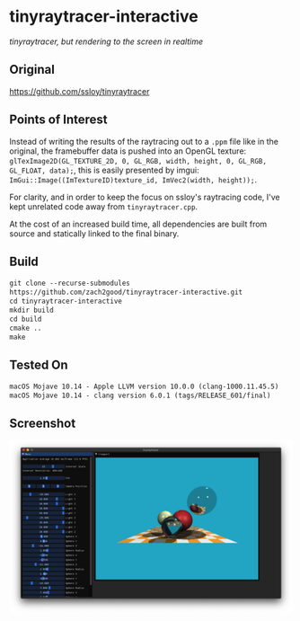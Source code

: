# tinyraytracer-interactive
_tinyraytracer, but rendering to the screen in realtime_

## Original
https://github.com/ssloy/tinyraytracer

## Points of Interest
Instead of writing the results of the raytracing out to a `.ppm` file like in the original, the framebuffer data is pushed into an OpenGL texture: 
`glTexImage2D(GL_TEXTURE_2D, 0, GL_RGB, width, height, 0, GL_RGB, GL_FLOAT, data);`, this is easily presented by imgui: `ImGui::Image((ImTextureID)texture_id, ImVec2(width, height));`.

For clarity, and in order to keep the focus on ssloy's raytracing code, I've kept unrelated code away from `tinyraytracer.cpp`.

At the cost of an increased build time, all dependencies are built from source and statically linked to the final binary.

## Build
```
git clone --recurse-submodules https://github.com/zach2good/tinyraytracer-interactive.git
cd tinyraytracer-interactive
mkdir build
cd build
cmake ..
make
```

## Tested On
```
macOS Mojave 10.14 - Apple LLVM version 10.0.0 (clang-1000.11.45.5)
macOS Mojave 10.14 - clang version 6.0.1 (tags/RELEASE_601/final)
```
## Screenshot
![Screenshot](img/image.png)

